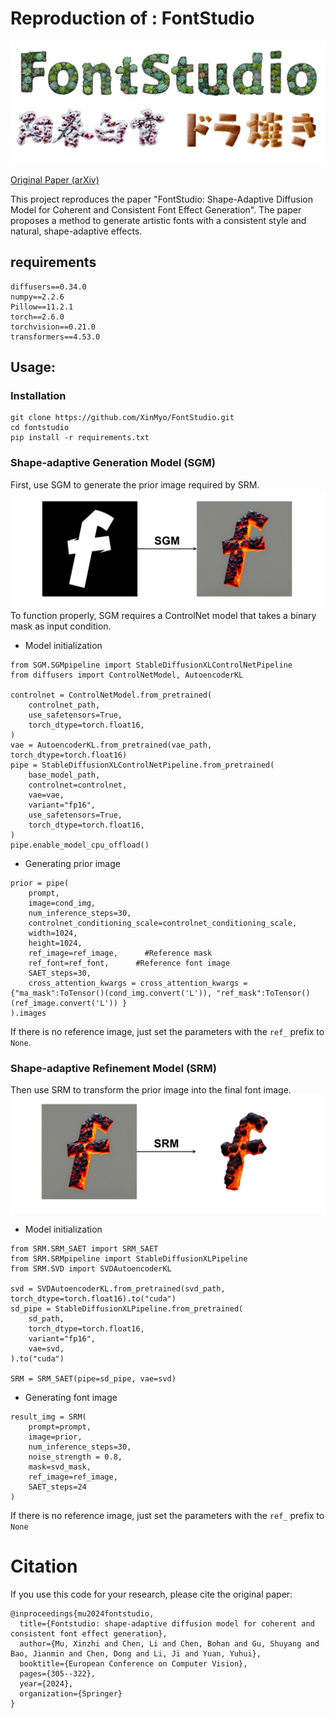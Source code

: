 # Reproduction of : FontStudio

![sample](images/sample.png)

[Original Paper (arXiv)](https://arxiv.org/abs/2406.08392)

This project reproduces the paper "FontStudio: Shape-Adaptive Diffusion Model for Coherent and Consistent Font Effect Generation". The paper proposes a method to generate artistic fonts with a consistent style and natural, shape-adaptive effects.

## requirements
```
diffusers==0.34.0
numpy==2.2.6
Pillow==11.2.1
torch==2.6.0
torchvision==0.21.0
transformers==4.53.0
```
## Usage:

### Installation
```
git clone https://github.com/XinMyo/FontStudio.git
cd fontstudio
pip install -r requirements.txt
```
### Shape-adaptive Generation Model (SGM)
First, use SGM to generate the prior image required by SRM.
![sample](images/SGM.png)
To function properly, SGM requires a ControlNet model that takes a binary mask as input condition. 
- Model initialization
```
from SGM.SGMpipeline import StableDiffusionXLControlNetPipeline
from diffusers import ControlNetModel, AutoencoderKL

controlnet = ControlNetModel.from_pretrained(
    controlnet_path,
    use_safetensors=True,
    torch_dtype=torch.float16,
)
vae = AutoencoderKL.from_pretrained(vae_path, torch_dtype=torch.float16)
pipe = StableDiffusionXLControlNetPipeline.from_pretrained(
    base_model_path,
    controlnet=controlnet,
    vae=vae,
    variant="fp16",
    use_safetensors=True,
    torch_dtype=torch.float16,
)
pipe.enable_model_cpu_offload()
```

- Generating prior image
```
prior = pipe(
	prompt,
	image=cond_img,
	num_inference_steps=30,
	controlnet_conditioning_scale=controlnet_conditioning_scale,
	width=1024,
	height=1024,
	ref_image=ref_image,      #Reference mask
	ref_font=ref_font,      #Reference font image
	SAET_steps=30,
	cross_attention_kwargs = cross_attention_kwargs = {"ma_mask":ToTensor()(cond_img.convert('L')), "ref_mask":ToTensor()(ref_image.convert('L')) }
).images
```
If there is no reference image, just set the parameters with the `ref_` prefix to `None`.

### Shape-adaptive Refinement Model (SRM)
Then use SRM to transform the prior image into the final font image.
![sample](images/SRM.png)
- Model initialization
```
from SRM.SRM_SAET import SRM_SAET
from SRM.SRMpipeline import StableDiffusionXLPipeline
from SRM.SVD import SVDAutoencoderKL

svd = SVDAutoencoderKL.from_pretrained(svd_path, torch_dtype=torch.float16).to("cuda")
sd_pipe = StableDiffusionXLPipeline.from_pretrained(
    sd_path,
    torch_dtype=torch.float16,
    variant="fp16",
    vae=svd,
).to("cuda")

SRM = SRM_SAET(pipe=sd_pipe, vae=svd)
```
- Generating font image
```
result_img = SRM(
	prompt=prompt,
	image=prior,
	num_inference_steps=30,
	noise_strength = 0.8,
	mask=svd_mask,
	ref_image=ref_image,
	SAET_steps=24
)
```
If there is no reference image, just set the parameters with the `ref_` prefix to `None`

# Citation
If you use this code for your research, please cite the original paper:
```
@inproceedings{mu2024fontstudio,
  title={Fontstudio: shape-adaptive diffusion model for coherent and consistent font effect generation},
  author={Mu, Xinzhi and Chen, Li and Chen, Bohan and Gu, Shuyang and Bao, Jianmin and Chen, Dong and Li, Ji and Yuan, Yuhui},
  booktitle={European Conference on Computer Vision},
  pages={305--322},
  year={2024},
  organization={Springer}
}
```
